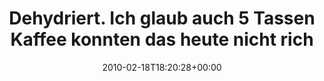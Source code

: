 ---
retweeted: false
source: <a href="http://twitter.com" rel="nofollow">Twitter Web Client</a>
entities:
  hashtags: []
  symbols: []
  user_mentions: []
  urls: []
display_text_range:
- '0'
- '75'
favorite_count: '0'
id_str: '9294805724'
truncated: false
retweet_count: '0'
id: '9294805724'
created_at: Thu Feb 18 18:20:28 +0000 2010
favorited: false
full_text: Dehydriert. Ich glaub auch 5 Tassen Kaffee konnten das heute nicht richten.
lang: de
tags:
- pesos/twitter
date: '2010-02-18T18:20:28+00:00'
src: https://twitter.com/bascht/status/9294805724
original_url: https://twitter.com/bascht/status/9294805724
type: twitter_tweet
text: Dehydriert. Ich glaub auch 5 Tassen Kaffee konnten das heute nicht richten.
title: Dehydriert. Ich glaub auch 5 Tassen Kaffee konnten das heute nicht rich

---